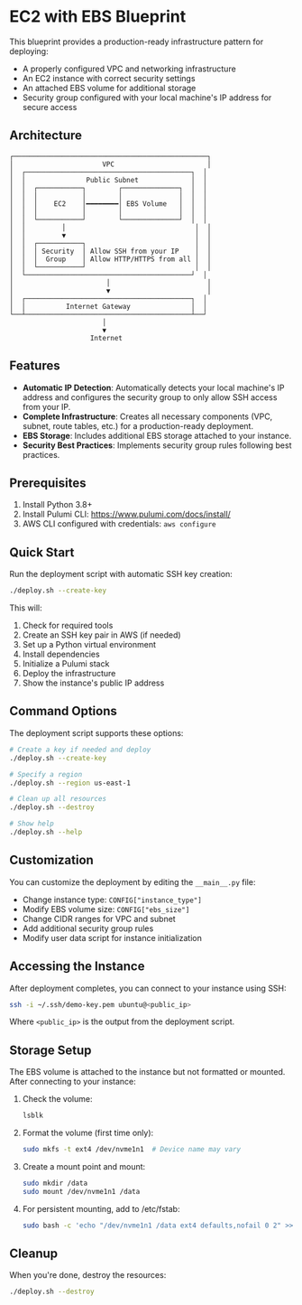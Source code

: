 # EC2 with EBS Blueprint

This blueprint provides a production-ready infrastructure pattern for deploying:
- A properly configured VPC and networking infrastructure
- An EC2 instance with correct security settings
- An attached EBS volume for additional storage
- Security group configured with your local machine's IP address for secure access

## Architecture

```
┌────────────────────────────────────────────────┐
│                      VPC                       │
│  ┌─────────────────────────────────────────┐  │
│  │               Public Subnet             │  │
│  │  ┌───────────┐        ┌──────────────┐  │  │
│  │  │           │        │              │  │  │
│  │  │    EC2    │━━━━━━━━│ EBS Volume   │  │  │
│  │  │           │        │              │  │  │
│  │  └───────────┘        └──────────────┘  │  │
│  │         │                                │  │
│  │         ▼                                │  │
│  │  ┌───────────┐                           │  │
│  │  │ Security  │ Allow SSH from your IP    │  │
│  │  │  Group    │ Allow HTTP/HTTPS from all │  │
│  │  └───────────┘                           │  │
│  └─────────────────────────────────────────┘  │
│                       │                        │
│                       ▼                        │
│  ┌─────────────────────────────────────────┐  │
│  │          Internet Gateway               │  │
└──┴─────────────────────────────────────────┴──┘
                       │
                       ▼
                    Internet
```

## Features

- **Automatic IP Detection**: Automatically detects your local machine's IP address and configures the security group to only allow SSH access from your IP.
- **Complete Infrastructure**: Creates all necessary components (VPC, subnet, route tables, etc.) for a production-ready deployment.
- **EBS Storage**: Includes additional EBS storage attached to your instance.
- **Security Best Practices**: Implements security group rules following best practices.

## Prerequisites

1. Install Python 3.8+
2. Install Pulumi CLI: https://www.pulumi.com/docs/install/
3. AWS CLI configured with credentials: `aws configure`

## Quick Start

Run the deployment script with automatic SSH key creation:

```bash
./deploy.sh --create-key
```

This will:
1. Check for required tools
2. Create an SSH key pair in AWS (if needed)
3. Set up a Python virtual environment
4. Install dependencies
5. Initialize a Pulumi stack
6. Deploy the infrastructure
7. Show the instance's public IP address

## Command Options

The deployment script supports these options:

```bash
# Create a key if needed and deploy
./deploy.sh --create-key

# Specify a region
./deploy.sh --region us-east-1

# Clean up all resources
./deploy.sh --destroy

# Show help
./deploy.sh --help
```

## Customization

You can customize the deployment by editing the `__main__.py` file:

- Change instance type: `CONFIG["instance_type"]`
- Modify EBS volume size: `CONFIG["ebs_size"]`
- Change CIDR ranges for VPC and subnet
- Add additional security group rules
- Modify user data script for instance initialization

## Accessing the Instance

After deployment completes, you can connect to your instance using SSH:

```bash
ssh -i ~/.ssh/demo-key.pem ubuntu@<public_ip>
```

Where `<public_ip>` is the output from the deployment script.

## Storage Setup

The EBS volume is attached to the instance but not formatted or mounted. After connecting to your instance:

1. Check the volume:
   ```bash
   lsblk
   ```

2. Format the volume (first time only):
   ```bash
   sudo mkfs -t ext4 /dev/nvme1n1  # Device name may vary
   ```

3. Create a mount point and mount:
   ```bash
   sudo mkdir /data
   sudo mount /dev/nvme1n1 /data
   ```

4. For persistent mounting, add to /etc/fstab:
   ```bash
   sudo bash -c 'echo "/dev/nvme1n1 /data ext4 defaults,nofail 0 2" >> /etc/fstab'
   ```

## Cleanup

When you're done, destroy the resources:
```bash
./deploy.sh --destroy
``` 